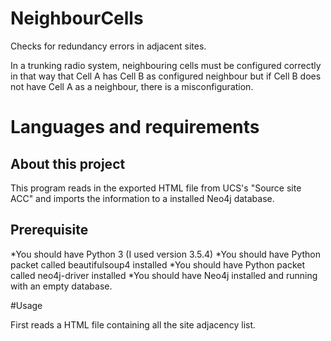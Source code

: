 # NeighbourCells
Checks for redundancy errors in adjacent sites.

In a trunking radio system, neighbouring cells must be configured correctly in that way that Cell A has Cell B as configured neighbour but if Cell B does not have Cell A as a neighbour, there is a misconfiguration.

# Languages and requirements
## About this project
This program reads in the exported HTML file from UCS's "Source site ACC" and imports the information to a installed Neo4j database.

## Prerequisite
*You should have Python 3 (I used version 3.5.4)
*You should have Python packet called beautifulsoup4 installed
*You should have Python packet called neo4j-driver installed
*You should have Neo4j installed and running with an empty database.

#Usage

First reads a HTML file containing all the site adjacency list.
